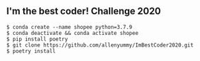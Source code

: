## I'm the best coder! Challenge 2020

```
$ conda create --name shopee python=3.7.9
$ conda deactivate && conda activate shopee
$ pip install poetry
$ git clone https://github.com/allenyummy/ImBestCoder2020.git
$ poetry install
```

